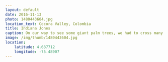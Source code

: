 ```yaml
---
layout: default
date: 2016-11-13
photo: 1480443604.jpg
location_text: Cocora Valley, Colombia
title: Indiana Jones
caption: On our way to see some giant palm trees, we had to cross many wooden bridges like that one. I couldn't help but keep jumping like a kid on every single bridge, just to see how solid they were hahaha!
image: /img/thumb/1480443604.jpg
location:
    latitude: 4.637712
    longitude: -75.48907
---
```

